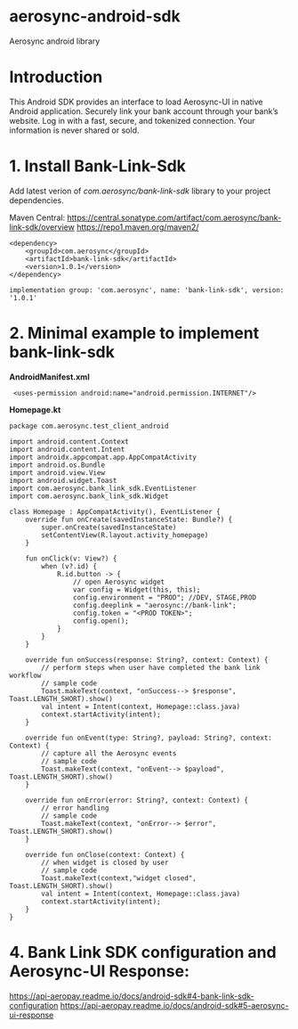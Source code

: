 # aerosync-android-sdk
Aerosync android library

# Introduction
This Android SDK provides an interface to load Aerosync-UI in native Android application. Securely link your bank account through your bank’s website. Log in with a fast, secure, and tokenized connection. Your information is never shared or sold.

# 1. Install Bank-Link-Sdk

Add latest verion of _com.aerosync/bank-link-sdk_ library to your project dependencies.

Maven Central: 
https://central.sonatype.com/artifact/com.aerosync/bank-link-sdk/overview
https://repo1.maven.org/maven2/

```
<dependency>
    <groupId>com.aerosync</groupId>
    <artifactId>bank-link-sdk</artifactId>
    <version>1.0.1</version>
</dependency>
```

```
implementation group: 'com.aerosync', name: 'bank-link-sdk', version: '1.0.1'
```

# 2. Minimal example to implement bank-link-sdk

**AndroidManifest.xml**
```
 <uses-permission android:name="android.permission.INTERNET"/>
```

**Homepage.kt**
```
package com.aerosync.test_client_android

import android.content.Context
import android.content.Intent
import androidx.appcompat.app.AppCompatActivity
import android.os.Bundle
import android.view.View
import android.widget.Toast
import com.aerosync.bank_link_sdk.EventListener
import com.aerosync.bank_link_sdk.Widget

class Homepage : AppCompatActivity(), EventListener {
    override fun onCreate(savedInstanceState: Bundle?) {
        super.onCreate(savedInstanceState)
        setContentView(R.layout.activity_homepage)
    }

    fun onClick(v: View?) {
        when (v?.id) {
            R.id.button -> {
                // open Aerosync widget
                var config = Widget(this, this);
                config.environment = "PROD"; //DEV, STAGE,PROD
                config.deeplink = "aerosync://bank-link";
                config.token = "<PROD TOKEN>";
                config.open();
            }
        }
    }

    override fun onSuccess(response: String?, context: Context) {
        // perform steps when user have completed the bank link workflow
        // sample code
        Toast.makeText(context, "onSuccess--> $response", Toast.LENGTH_SHORT).show()
        val intent = Intent(context, Homepage::class.java)
        context.startActivity(intent);
    }

    override fun onEvent(type: String?, payload: String?, context: Context) {
        // capture all the Aerosync events
        // sample code
        Toast.makeText(context, "onEvent--> $payload", Toast.LENGTH_SHORT).show()
    }

    override fun onError(error: String?, context: Context) {
        // error handling
        // sample code
        Toast.makeText(context, "onError--> $error", Toast.LENGTH_SHORT).show()
    }

    override fun onClose(context: Context) {
        // when widget is closed by user
        // sample code
        Toast.makeText(context,"widget closed", Toast.LENGTH_SHORT).show()
        val intent = Intent(context, Homepage::class.java)
        context.startActivity(intent);
    }
}

```

# 4. Bank Link SDK configuration and Aerosync-UI Response:

https://api-aeropay.readme.io/docs/android-sdk#4-bank-link-sdk-configuration
https://api-aeropay.readme.io/docs/android-sdk#5-aerosync-ui-response




